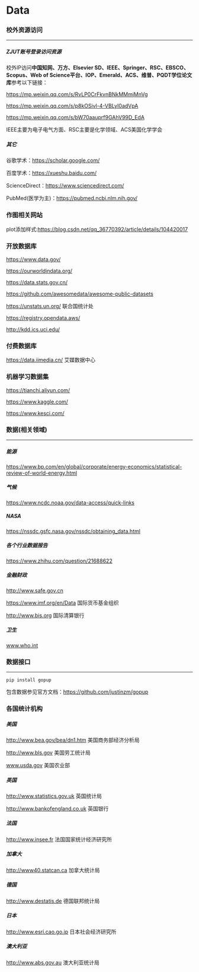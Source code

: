 # Data

### 校外资源访问

***

##### ZJUT账号登录访问资源

校外IP访问**中国知网、万方、Elsevier SD、IEEE、Springer、RSC、EBSCO、Scopus、Web of Science平台、IOP、Emerald、ACS、维普、PQDT学位论文库**参考以下链接：

https://mp.weixin.qq.com/s/RvLP0CrFkvnBNkMMmjMnVg

https://mp.weixin.qq.com/s/p8kOSivl-4-VBLyI0adVpA

https://mp.weixin.qq.com/s/bW70aauprf9GAhV99D_EdA

IEEE主要为电子电气方面、RSC主要是化学领域、ACS美国化学学会



##### 其它

谷歌学术：https://scholar.google.com/

百度学术：https://xueshu.baidu.com/

ScienceDirect：https://www.sciencedirect.com/

PubMed(医学为主)：https://pubmed.ncbi.nlm.nih.gov/ 

### 作图相关网站 ###

plot添加样式:https://blog.csdn.net/qq_36770392/article/details/104420017

### 开放数据库

https://www.data.gov/

https://ourworldindata.org/

https://data.stats.gov.cn/

https://github.com/awesomedata/awesome-public-datasets

https://unstats.un.org/ 联合国统计处

https://registry.opendata.aws/

http://kdd.ics.uci.edu/

### 付费数据库

https://data.iimedia.cn/ 艾媒数据中心

### 机器学习数据集

https://tianchi.aliyun.com/

https://www.kaggle.com/

https://www.kesci.com/ 

### 数据(相关领域)

***

##### 能源

https://www.bp.com/en/global/corporate/energy-economics/statistical-review-of-world-energy.html

##### 气候

https://www.ncdc.noaa.gov/data-access/quick-links

##### NASA

https://nssdc.gsfc.nasa.gov/nssdc/obtaining_data.html

##### 各个行业数据报告

https://www.zhihu.com/question/21688622

##### 金融财政

http://www.safe.gov.cn

https://www.imf.org/en/Data 国际货币基金组织 

http://www.bis.org 国际清算银行

##### 卫生

www.who.int 

### 数据接口

***

```pip install gopup
pip install gopup
```

包含数据参见官方文档：https://github.com/justinzm/gopup

### 各国统计机构

##### 美国

http://www.bea.gov/bea/dn1.htm 美国商务部经济分析局

http://www.bls.gov 美国劳工统计局

www.usda.gov  美国农业部

##### 英国

http://www.statistics.gov.uk 英国统计局

http://www.bankofengland.co.uk 英国银行

##### 法国

http://www.insee.fr 法国国家统计经济研究所

##### 加拿大

http://www40.statcan.ca  加拿大统计局

##### 德国

http://www.destatis.de 德国联邦统计局

##### 日本

http://www.esri.cao.go.jp 日本社会经济研究所

##### 澳大利亚

http://www.abs.gov.au 澳大利亚统计局